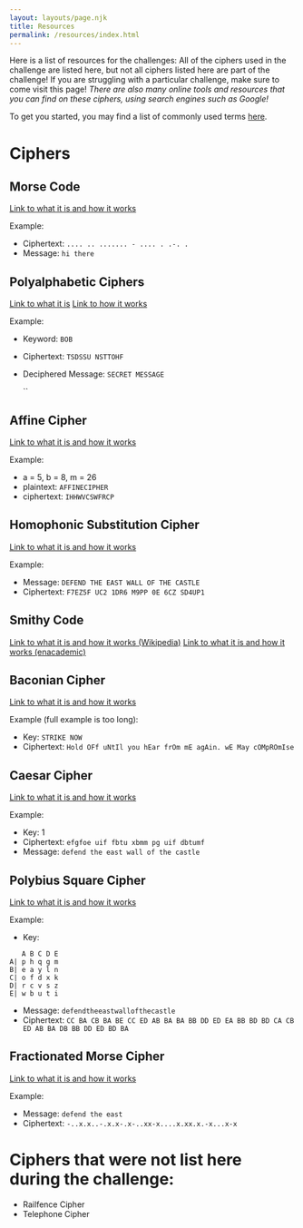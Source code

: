 ```yaml
---
layout: layouts/page.njk
title: Resources
permalink: /resources/index.html
---
```

Here is a list of resources for the challenges: All of the ciphers used in the challenge are listed here, but not all ciphers listed here are part of the challenge! If you are struggling with a particular challenge, make sure to come visit this page! *There are also many online tools and resources that you can find on these ciphers, using search engines such as Google!*

To get you started, you may find a list of commonly used terms [here](https://unscrambler.co/codes-cipher-terminology/).

# Ciphers
## Morse Code

[Link to what it is and how it works](https://www.cryptomuseum.com/radio/morse/)

Example:

* Ciphertext: `.... .. ....... - .... . .-. .` 
* Message: `hi there`

## Polyalphabetic Ciphers

[Link to what it is](https://medium.com/blockgeeks-blog/cryptography-for-dummies-part-3-polyalphabetic-ciphers-c6fbefa3f06c) [Link to how it works](http://pi.math.cornell.edu/~mec/2003-2004/cryptography/polyalpha/polyalpha.html)

Example:

* Keyword: `BOB`
* Ciphertext: `TSDSSU NSTTOHF`
* Deciphered Message: `SECRET MESSAGE`

  ``

## Affine Cipher
[Link to what it is and how it works](https://math.asu.edu/sites/default/files/affine.pdf)

Example:

* a = 5, b = 8, m = 26
* plaintext: `AFFINECIPHER`
* ciphertext: `IHHWVCSWFRCP`

## Homophonic Substitution Cipher

[Link to what it is and how it works](http://practicalcryptography.com/ciphers/classical-era/homophonic-substitution/)

Example:

* Message: `DEFEND THE EAST WALL OF THE CASTLE`
* Ciphertext: `F7EZ5F UC2 1DR6 M9PP 0E 6CZ SD4UP1`

## Smithy Code
[Link to what it is and how it works (Wikipedia)](https://en.wikipedia.org/wiki/Smithy_code)
[Link to what it is and how it works (enacademic)](https://enacademic.com/dic.nsf/enwiki/2423438)

## Baconian Cipher

[Link to what it is and how it works](http://practicalcryptography.com/ciphers/classical-era/baconian/)

Example (full example is too long):

* Key: `STRIKE NOW`
* Ciphertext: `Hold OFf uNtIl you hEar frOm mE agAin. wE May cOMpROmIse`

## Caesar Cipher

[Link to what it is and how it works](http://practicalcryptography.com/ciphers/classical-era/caesar/)

Example:

* Key: 1
* Ciphertext: `efgfoe uif fbtu xbmm pg uif dbtumf`
* Message: `defend the east wall of the castle`

## Polybius Square Cipher

[Link to what it is and how it works](http://practicalcryptography.com/ciphers/classical-era/polybius-square/)

Example:

* Key:

```
   A B C D E
A| p h q g m
B| e a y l n
C| o f d x k
D| r c v s z
E| w b u t i
```

* Message: `defendtheeastwallofthecastle`
* Ciphertext: `CC BA CB BA BE CC ED AB BA BA BB DD ED EA BB BD BD CA CB ED AB BA DB BB DD ED BD BA`

## Fractionated Morse Cipher

[Link to what it is and how it works](http://practicalcryptography.com/ciphers/classical-era/fractionated-morse/)

Example:

* Message: `defend the east`
* Ciphertext: `-..x.x..-.x.x-.x-..xx-x....x.xx.x.-x...x-x`

# Ciphers that were not list here during the challenge:
- Railfence Cipher
- Telephone Cipher
